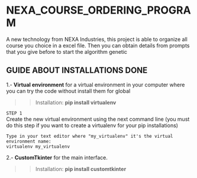 # NEXA_COURSE_ORDERING_PROGRAM
A new technology from NEXA Industries, this project is able to organize all course you choice in a excel file. Then you can obtain details from prompts that you give before to start the algorithm genetic


## GUIDE ABOUT INSTALLATIONS DONE
1.- **Virtual environment** for a virtual environment in your computer where you can try the code without install them for global
>> Installation: **pip install virtualenv**

``STEP 1``	
    Create the new virtual environment using the next command line 
        (you must do this step if you want to create a virtualenv for your pip installations)
    
    Type in your text editor where "my_virtualenv" it's the virtual environment name: 
    virtualenv my_virtualenv

2.- **CustomTkinter** for the main interface.
>> Installation: **pip install customtkinter**